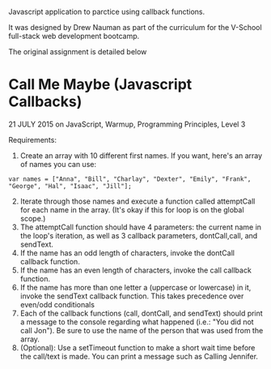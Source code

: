 Javascript application to parctice using callback functions.

It was designed by Drew Nauman as part of the curriculum for the V-School full-stack web development bootcamp.

The original assignment is detailed below

# Call Me Maybe (Javascript Callbacks)
21 JULY 2015 on JavaScript, Warmup, Programming Principles, Level 3

Requirements:

1. Create an array with 10 different first names. If you want, here's an array of names you can use:
```
var names = ["Anna", "Bill", "Charlay", "Dexter", "Emily", "Frank", "George", "Hal", "Isaac", "Jill"];
```
2. Iterate through those names and execute a function called attemptCall for each name in the array. (It's okay if this for loop is on the global scope.)
3. The attemptCall function should have 4 parameters: the current name in the loop's iteration, as well as 3 callback parameters, dontCall,call, and sendText.
4. If the name has an odd length of characters, invoke the dontCall callback function.
5. If the name has an even length of characters, invoke the call callback function.
6. If the name has more than one letter a (uppercase or lowercase) in it, invoke the sendText callback function. This takes precedence over even/odd conditionals
7. Each of the callback functions (call, dontCall, and sendText) should print a message to the console regarding what happened (i.e.: "You did not call Jon"). Be sure to use the name of the person that was used from the array.
8. (Optional): Use a setTimeout function to make a short wait time before the call/text is made. You can print a message such as Calling Jennifer.